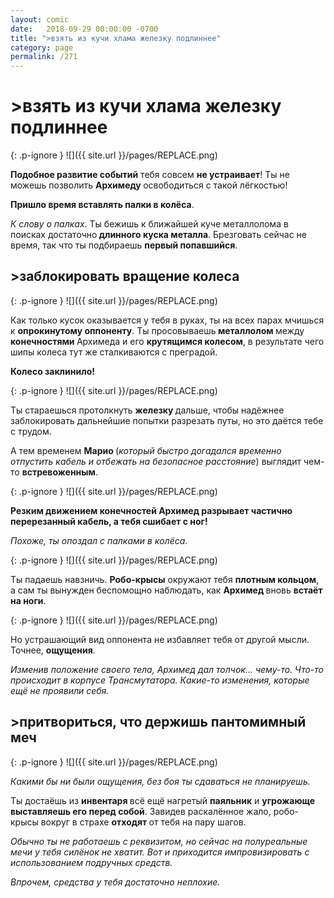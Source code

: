 ```yaml
---
layout: comic
date:   2018-09-29 00:00:00 -0700
title: ">взять из кучи хлама железку подлиннее"
category: page
permalink: /271
---
```

# >взять из кучи хлама железку подлиннее

{: .p-ignore }
![]({{ site.url }}/pages/REPLACE.png)

<strong>Подобное развитие событий</strong> тебя совсем <strong>не устраивает</strong>! Ты не можешь позволить <strong>Архимеду </strong>освободиться с такой лёгкостью!

<strong>Пришло время вставлять палки в колёса</strong>.

<em>К слову о палках</em>. Ты бежишь к ближайшей куче металлолома в поисках достаточно<strong> длинного куска металла</strong>. Брезговать сейчас не время, так что ты подбираешь <strong>первый попавшийся</strong>.

## >заблокировать вращение колеса

{: .p-ignore }
![]({{ site.url }}/pages/REPLACE.png)

Как только кусок оказывается у тебя в руках, ты на всех парах мчишься к <strong>опрокинутому оппоненту</strong>. Ты просовываешь<strong> металлолом </strong>между <strong>конечностями </strong>Архимеда и его <strong>крутящимся колесом</strong>, в результате чего шипы колеса тут же сталкиваются с преградой.

<strong>Колесо заклинило!</strong>

{: .p-ignore }
![]({{ site.url }}/pages/REPLACE.png)

Ты стараешься протолкнуть <strong>железку </strong>дальше, чтобы надёжнее заблокировать дальнейшие попытки разрезать путы, но это даётся тебе с трудом.

А тем временем <strong>Марио </strong>(<em>который быстро догадался временно отпустить кабель и отбежать на безопасное расстояние</em>) выглядит чем-то <strong>встревоженным</strong>.

{: .p-ignore }
![]({{ site.url }}/pages/REPLACE.png)

<strong>Резким движением конечностей Архимед разрывает частично перерезанный кабель, а тебя сшибает с ног!</strong>

<em>Похоже, ты опоздал с палками в колёса.</em>

{: .p-ignore }
![]({{ site.url }}/pages/REPLACE.png)

Ты падаешь навзничь. <strong>Робо-крысы</strong> окружают тебя <strong>плотным кольцом</strong>, а сам ты вынужден беспомощно наблюдать, как <strong>Архимед </strong>вновь <strong>встаёт на ноги</strong>.

{: .p-ignore }
![]({{ site.url }}/pages/REPLACE.png)

Но устрашающий вид оппонента не избавляет тебя от другой мысли. Точнее, <strong>ощущения</strong>.

<em>Изменив положение своего тела, Архимед дал толчок... чему-то. Что-то происходит в корпусе Трансмутатора. Какие-то изменения, которые ещё не проявили себя.</em>

## >притвориться, что держишь пантомимный меч

{: .p-ignore }
![]({{ site.url }}/pages/REPLACE.png)

<em>Какими бы ни были ощущения, без боя ты сдаваться не планируешь.</em>

Ты достаёшь из <strong>инвентаря </strong>всё ещё нагретый <strong>паяльник</strong> и <strong>угрожающе выставляешь его перед собой</strong>. Завидев раскалённое жало, робо-крысы вокруг в страхе <strong>отходят </strong>от тебя на пару шагов.

<em>Обычно ты не работаешь с реквизитом, но сейчас на полуреальные мечи у тебя силёнок не хватит. Вот и приходится импровизировать с использованием подручных средств.</em>

<em>Впрочем, средства у тебя достаточно неплохие.</em>
